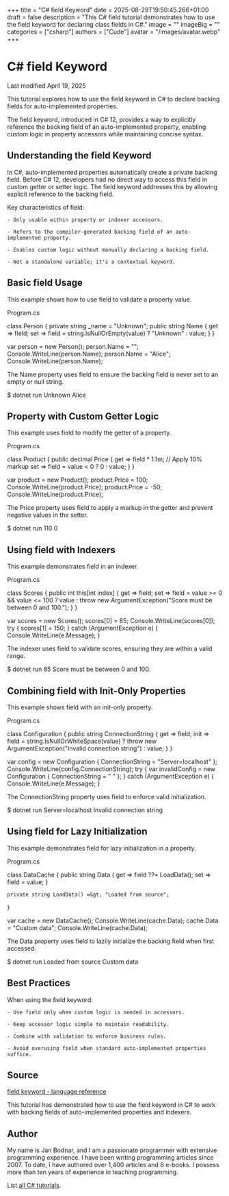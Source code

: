 +++
title = "C# field Keyword"
date = 2025-08-29T19:50:45.266+01:00
draft = false
description = "This C# field tutorial demonstrates how to use the field keyword for declaring class fields in C#."
image = ""
imageBig = ""
categories = ["csharp"]
authors = ["Cude"]
avatar = "/images/avatar.webp"
+++

# C# field Keyword

Last modified April 19, 2025

 

This tutorial explores how to use the field keyword in C# to
declare backing fields for auto-implemented properties.

The field keyword, introduced in C# 12, provides a way to
explicitly reference the backing field of an auto-implemented property,
enabling custom logic in property accessors while maintaining concise syntax.

## Understanding the field Keyword

In C#, auto-implemented properties automatically create a private backing
field. Before C# 12, developers had no direct way to access this field in
custom getter or setter logic. The field keyword addresses this
by allowing explicit reference to the backing field.

Key characteristics of field:

    - Only usable within property or indexer accessors.

    - Refers to the compiler-generated backing field of an auto-implemented property.

    - Enables custom logic without manually declaring a backing field.

    - Not a standalone variable; it's a contextual keyword.

## Basic field Usage

This example shows how to use field to validate a property value.

Program.cs
  

class Person
{
    private string _name = "Unknown";
    public string Name
    {
        get =&gt; field;
        set =&gt; field = string.IsNullOrEmpty(value) ? "Unknown" : value;
    }
}

var person = new Person();
person.Name = "";
Console.WriteLine(person.Name);
person.Name = "Alice";
Console.WriteLine(person.Name);

The Name property uses field to ensure the backing
field is never set to an empty or null string.

$ dotnet run
Unknown
Alice

## Property with Custom Getter Logic

This example uses field to modify the getter of a property.

Program.cs
  

class Product
{
    public decimal Price
    {
        get =&gt; field * 1.1m; // Apply 10% markup
        set =&gt; field = value &lt; 0 ? 0 : value;
    }
}

var product = new Product();
product.Price = 100;
Console.WriteLine(product.Price);
product.Price = -50;
Console.WriteLine(product.Price);

The Price property uses field to apply a markup in
the getter and prevent negative values in the setter.

$ dotnet run
110
0

## Using field with Indexers

This example demonstrates field in an indexer.

Program.cs
  

class Scores
{
    public int this[int index]
    {
        get =&gt; field;
        set =&gt; field = value &gt;= 0 &amp;&amp; value &lt;= 100 ? value : throw new ArgumentException("Score must be between 0 and 100.");
    }
}

var scores = new Scores();
scores[0] = 85;
Console.WriteLine(scores[0]);
try
{
    scores[1] = 150;
}
catch (ArgumentException e)
{
    Console.WriteLine(e.Message);
}

The indexer uses field to validate scores, ensuring they are
within a valid range.

$ dotnet run
85
Score must be between 0 and 100.

## Combining field with Init-Only Properties

This example shows field with an init-only property.

Program.cs
  

class Configuration
{
    public string ConnectionString
    {
        get =&gt; field;
        init =&gt; field = string.IsNullOrWhiteSpace(value) ? throw new ArgumentException("Invalid connection string") : value;
    }
}

var config = new Configuration { ConnectionString = "Server=localhost" };
Console.WriteLine(config.ConnectionString);
try
{
    var invalidConfig = new Configuration { ConnectionString = "   " };
}
catch (ArgumentException e)
{
    Console.WriteLine(e.Message);
}

The ConnectionString property uses field to enforce
valid initialization.

$ dotnet run
Server=localhost
Invalid connection string

## Using field for Lazy Initialization

This example demonstrates field for lazy initialization in a
property.

Program.cs
  

class DataCache
{
    public string Data
    {
        get =&gt; field ??= LoadData();
        set =&gt; field = value;
    }

    private string LoadData() =&gt; "Loaded from source";
}

var cache = new DataCache();
Console.WriteLine(cache.Data);
cache.Data = "Custom data";
Console.WriteLine(cache.Data);

The Data property uses field to lazily initialize
the backing field when first accessed.

$ dotnet run
Loaded from source
Custom data

## Best Practices

When using the field keyword:

    - Use field only when custom logic is needed in accessors.

    - Keep accessor logic simple to maintain readability.

    - Combine with validation to enforce business rules.

    - Avoid overusing field when standard auto-implemented properties suffice.

## Source

[field keyword - language reference](https://learn.microsoft.com/en-us/dotnet/csharp/language-reference/keywords/field)

This tutorial has demonstrated how to use the field keyword in
C# to work with backing fields of auto-implemented properties and indexers.

## Author

My name is Jan Bodnar, and I am a passionate programmer with extensive
programming experience. I have been writing programming articles since 2007. To
date, I have authored over 1,400 articles and 8 e-books. I possess more than ten
years of experience in teaching programming.

List [all C# tutorials](/csharp/).
